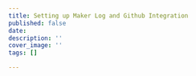 ```yaml
---
title: Setting up Maker Log and Github Integration
published: false
date: 
description: ''
cover_image: ''
tags: []

---
```

